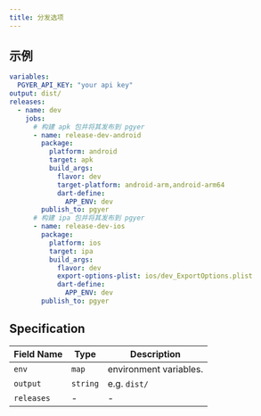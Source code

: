 ```yaml
---
title: 分发选项
---
```


## 示例

```yaml
variables:
  PGYER_API_KEY: "your api key"
output: dist/
releases:
  - name: dev
    jobs:
      # 构建 apk 包并将其发布到 pgyer
      - name: release-dev-android
        package:
          platform: android
          target: apk
          build_args:
            flavor: dev
            target-platform: android-arm,android-arm64
            dart-define:
              APP_ENV: dev
        publish_to: pgyer
      # 构建 ipa 包并将其发布到 pgyer
      - name: release-dev-ios
        package:
          platform: ios
          target: ipa
          build_args:
            flavor: dev
            export-options-plist: ios/dev_ExportOptions.plist
            dart-define:
              APP_ENV: dev
        publish_to: pgyer
```

## Specification

| Field Name | Type     | Description            |
| ---------- | -------- | ---------------------- |
| `env`      | `map`    | environment variables. |
| `output`   | `string` | e.g. `dist/`           |
| `releases` | -        | -                      |
